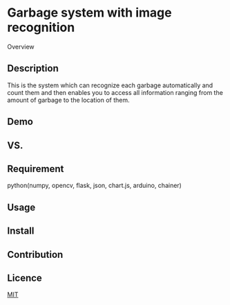 Garbage system with image recognition
====

Overview

## Description
 This is the system which can recognize each garbage automatically and count them and then enables you to access all information ranging from the amount of garbage to the location of them.

## Demo

## VS. 

## Requirement
python(numpy, opencv, flask, json, chart.js, arduino, chainer)
## Usage

## Install

## Contribution

## Licence

[MIT](https://github.com/tcnksm/tool/blob/master/LICENCE)


